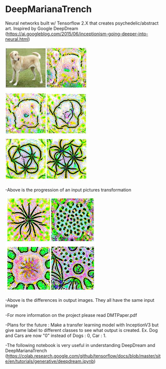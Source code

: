 # DeepMarianaTrench
Neural networks built w/ Tensorflow 2.X that creates psychedelic/abstract art. Inspired by Google DeepDream (https://ai.googleblog.com/2015/06/inceptionism-going-deeper-into-neural.html)

![alt text](https://github.com/pernutbrian/DeepMarianaTrench/blob/main/results/Capture.JPG)

-Above is the progression of an input pictures transformation

![alt text](https://github.com/pernutbrian/DeepMarianaTrench/blob/main/results/2.JPG)

-Above is the differences in output images. They all have the same input image

-For more information on the project please read DMTPaper.pdf

-Plans for the future : Make a transfer learning model with InceptionV3 but give same label to different classes to see what output is created. Ex. Dog and Cars are now "0" instead of Dogs : 0, Car : 1.

-The following notebook is very useful in understanding DeepDream and DeepMarianaTrench (https://colab.research.google.com/github/tensorflow/docs/blob/master/site/en/tutorials/generative/deepdream.ipynb)
